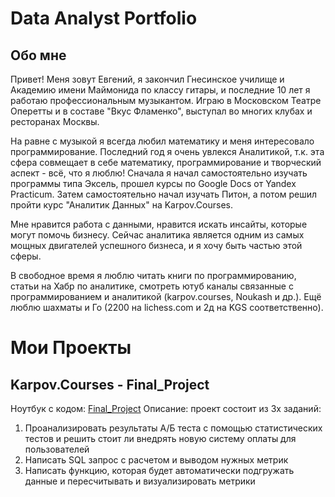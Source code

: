 # Data Analyst Portfolio

## Обо мне

Привет! Меня зовут Евгений, я закончил Гнесинское училище и Академию имени Маймонида по классу гитары, и последние 10 лет я работаю профессиональным музыкантом. Играю в Московском Театре Оперетты и в составе "Вкус Фламенко", выступал во многих клубах и ресторанах Москвы.

На равне с музыкой я всегда любил математику и меня интересовало программирование. Последний год я очень увлекся Аналитикой, т.к. эта сфера совмещает в себе математику, программирование и творческий аспект - всё, что я люблю! Сначала я начал самостоятельно изучать программы типа Эксель, прошел курсы по Google Docs от Yandex Practicum. Затем самостоятельно начал изучать Питон, а потом решил пройти курс "Аналитик Данных" на Karpov.Courses.

Мне нравится работа с данными, нравится искать инсайты, которые могут помочь бизнесу. Сейчас аналитика является одним из самых мощных двигателей успешного бизнеса, и я хочу быть частью этой сферы. 

В свободное время я люблю читать книги по программированию, статьи на Хабр по аналитике, смотреть ютуб каналы связанные с программированием и аналитикой (karpov.courses, Noukash и др.). Ещё люблю шахматы и Го (2200 на lichess.com и 2д на KGS соответственно).

# Мои Проекты

## Karpov.Courses - Final_Project
Ноутбук с кодом: [Final_Project](https://github.com/EGR91/Final_Project/blob/main/Final_Project.ipynb)
Описание: проект состоит из 3х заданий:  
1. Проанализировать результаты А/Б теста с помощью статистических тестов и решить стоит ли внедрять новую систему оплаты для пользователей
2. Написать SQL запрос с расчетом и выводом нужных метрик
3. Написать функцию, которая будет автоматически подгружать данные и пересчитывать и визуализировать метрики
